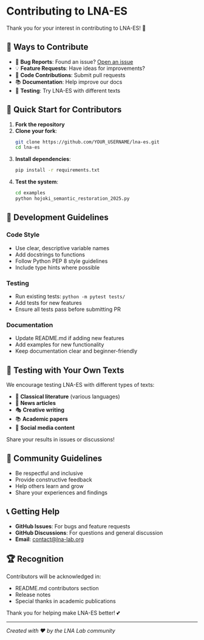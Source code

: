 # Contributing to LNA-ES

Thank you for your interest in contributing to LNA-ES! 🎉

## 🌟 Ways to Contribute

- 🐛 **Bug Reports**: Found an issue? [Open an issue](https://github.com/lna-lab/lna-es/issues)
- 💡 **Feature Requests**: Have ideas for improvements?
- 🔧 **Code Contributions**: Submit pull requests
- 📚 **Documentation**: Help improve our docs
- 🧪 **Testing**: Try LNA-ES with different texts

## 🚀 Quick Start for Contributors

1. **Fork the repository**
2. **Clone your fork**:
   ```bash
   git clone https://github.com/YOUR_USERNAME/lna-es.git
   cd lna-es
   ```
3. **Install dependencies**:
   ```bash
   pip install -r requirements.txt
   ```
4. **Test the system**:
   ```bash
   cd examples
   python hojoki_semantic_restoration_2025.py
   ```

## 📝 Development Guidelines

### **Code Style**
- Use clear, descriptive variable names
- Add docstrings to functions
- Follow Python PEP 8 style guidelines
- Include type hints where possible

### **Testing**
- Run existing tests: `python -m pytest tests/`
- Add tests for new features
- Ensure all tests pass before submitting PR

### **Documentation**
- Update README.md if adding new features
- Add examples for new functionality
- Keep documentation clear and beginner-friendly

## 🧪 Testing with Your Own Texts

We encourage testing LNA-ES with different types of texts:

- 📖 **Classical literature** (various languages)
- 📰 **News articles** 
- 🎭 **Creative writing**
- 📚 **Academic papers**
- 💬 **Social media content**

Share your results in issues or discussions!

## 🤝 Community Guidelines

- Be respectful and inclusive
- Provide constructive feedback
- Help others learn and grow
- Share your experiences and findings

## 📞 Getting Help

- **GitHub Issues**: For bugs and feature requests
- **GitHub Discussions**: For questions and general discussion
- **Email**: contact@lna-lab.org

## 🏆 Recognition

Contributors will be acknowledged in:
- README.md contributors section
- Release notes
- Special thanks in academic publications

Thank you for helping make LNA-ES better! 💕

---

*Created with ❤️ by the LNA Lab community*